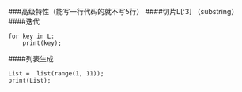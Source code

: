 ###高级特性（能写一行代码的就不写5行）
####切片L[:3] （substring）
####迭代
```
for key in L:
	print(key);
```
####列表生成
```
List =  list(range(1, 11));
print(List);
```
